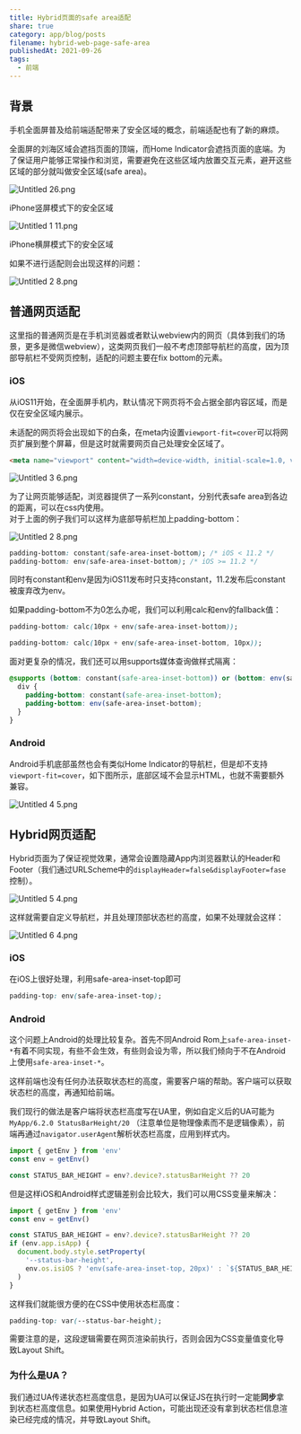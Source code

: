 ```yaml
---
title: Hybrid页面的safe area适配
share: true
category: app/blog/posts
filename: hybrid-web-page-safe-area
publishedAt: 2021-09-26
tags:
  - 前端
---
```

## 背景

手机全面屏普及给前端适配带来了安全区域的概念，前端适配也有了新的麻烦。

全面屏的刘海区域会遮挡页面的顶端，而Home Indicator会遮挡页面的底端。为了保证用户能够正常操作和浏览，需要避免在这些区域内放置交互元素，避开这些区域的部分就叫做安全区域(safe area)。

![Untitled 26.png](/static/images/hybrid-web-page-safe-area/Untitled%2026.png)

iPhone竖屏模式下的安全区域

![Untitled 1 11.png](/static/images/hybrid-web-page-safe-area/Untitled%201%2011.png)

iPhone横屏模式下的安全区域

如果不进行适配则会出现这样的问题：

![Untitled 2 8.png](/static/images/hybrid-web-page-safe-area/Untitled%202%208.png)

## 普通网页适配

这里指的普通网页是在手机浏览器或者默认webview内的网页（具体到我们的场景，更多是微信webview），这类网页我们一般不考虑顶部导航栏的高度，因为顶部导航栏不受网页控制，适配的问题主要在fix bottom的元素。

### iOS

从iOS11开始，在全面屏手机内，默认情况下网页将不会占据全部内容区域，而是仅在安全区域内展示。

未适配的网页将会出现如下的白条，在meta内设置`viewport-fit=cover`可以将网页扩展到整个屏幕，但是这时就需要网页自己处理安全区域了。

```HTML
<meta name="viewport" content="width=device-width, initial-scale=1.0, viewport-fit=cover">
```

![Untitled 3 6.png](/static/images/hybrid-web-page-safe-area/Untitled%203%206.png)

为了让网页能够适配，浏览器提供了一系列constant，分别代表safe area到各边的距离，可以在css内使用。  
对于上面的例子我们可以这样为底部导航栏加上padding-bottom：  

![Untitled 2 8.png](/static/images/hybrid-web-page-safe-area/Untitled%202%208.png)

```CSS
padding-bottom: constant(safe-area-inset-bottom); /* iOS < 11.2 */
padding-bottom: env(safe-area-inset-bottom); /* iOS >= 11.2 */
```

同时有constant和env是因为iOS11发布时只支持constant，11.2发布后constant被废弃改为env。

如果padding-bottom不为0怎么办呢，我们可以利用calc和env的fallback值：

```CSS
padding-bottom: calc(10px + env(safe-area-inset-bottom));
```

```CSS
padding-bottom: calc(10px + env(safe-area-inset-bottom, 10px));
```

面对更复杂的情况，我们还可以用supports媒体查询做样式隔离：

```CSS
@supports (bottom: constant(safe-area-inset-bottom)) or (bottom: env(safe-area-inset-bottom)) {
  div {
    padding-bottom: constant(safe-area-inset-bottom);
    padding-bottom: env(safe-area-inset-bottom);
  }
}
```

### Android

Android手机底部虽然也会有类似Home Indicator的导航栏，但是却不支持`viewport-fit=cover`，如下图所示，底部区域不会显示HTML，也就不需要额外兼容。

![Untitled 4 5.png](/static/images/hybrid-web-page-safe-area/Untitled%204%205.png)

## Hybrid网页适配

Hybrid页面为了保证视觉效果，通常会设置隐藏App内浏览器默认的Header和Footer（我们通过URLScheme中的`displayHeader=false&displayFooter=fase`控制）。

![Untitled 5 4.png](/static/images/hybrid-web-page-safe-area/Untitled%205%204.png)

这样就需要自定义导航栏，并且处理顶部状态栏的高度，如果不处理就会这样：

![Untitled 6 4.png](/static/images/hybrid-web-page-safe-area/Untitled%206%204.png)

### iOS

在iOS上很好处理，利用safe-area-inset-top即可

```CSS
padding-top: env(safe-area-inset-top); 
```

### Android

这个问题上Android的处理比较复杂。首先不同Android Rom上`safe-area-inset-*`有着不同实现，有些不会生效，有些则会设为零，所以我们倾向于不在Android上使用`safe-area-inset-*`。

这样前端也没有任何办法获取状态栏的高度，需要客户端的帮助。客户端可以获取状态栏的高度，再通知给前端。

我们现行的做法是客户端将状态栏高度写在UA里，例如自定义后的UA可能为 `MyApp/6.2.0 StatusBarHeight/20` （注意单位是物理像素而不是逻辑像素），前端再通过`navigator.userAgent`解析状态栏高度，应用到样式内。

```TypeScript
import { getEnv } from 'env'
const env = getEnv()

const STATUS_BAR_HEIGHT = env?.device?.statusBarHeight ?? 20
```

但是这样iOS和Android样式逻辑差别会比较大，我们可以用CSS变量来解决：

```TypeScript
import { getEnv } from 'env'
const env = getEnv()

const STATUS_BAR_HEIGHT = env?.device?.statusBarHeight ?? 20
if (env.app.isApp) {
  document.body.style.setProperty(
    '--status-bar-height',
    env.os.isiOS ? 'env(safe-area-inset-top, 20px)' : `${STATUS_BAR_HEIGHT}px`
  )
}
```

这样我们就能很方便的在CSS中使用状态栏高度：

```CSS
padding-top: var(--status-bar-height);
```

需要注意的是，这段逻辑需要在网页渲染前执行，否则会因为CSS变量值变化导致Layout Shift。

### 为什么是UA？

我们通过UA传递状态栏高度信息，是因为UA可以保证JS在执行时一定能**同步**拿到状态栏高度信息。如果使用Hybrid Action，可能出现还没有拿到状态栏信息渲染已经完成的情况，并导致Layout Shift。
